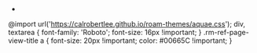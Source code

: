 - ```css
@import url('https://calrobertlee.github.io/roam-themes/aquae.css');
div, textarea {
  font-family: 'Roboto';
  font-size: 16px !important;
}
.rm-ref-page-view-title a {
  font-size: 20px !important;
  color: #00665C !important;
}
```
